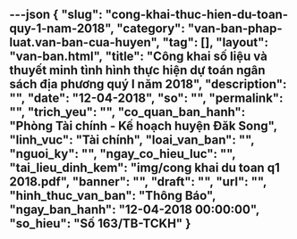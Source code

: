 ---json
{
    "slug": "cong-khai-thuc-hien-du-toan-quy-1-nam-2018",
    "category": "van-ban-phap-luat.van-ban-cua-huyen",
    "tag": [],
    "layout": "van-ban.html",
    "title": "Công khai số liệu và thuyết minh tình hình thực hiện dự toán ngân sách địa phương quý I năm 2018",
    "description": "",
    "date": "12-04-2018",
    "so": "",
    "permalink": "",
    "trich_yeu": "",
    "co_quan_ban_hanh": "Phòng Tài chính - Kế hoạch huyện Đăk Song",
    "linh_vuc": "Tài chính",
    "loai_van_ban": "",
    "nguoi_ky": "",
    "ngay_co_hieu_luc": "",
    "tai_lieu_dinh_kem": "img/cong khai du toan q1 2018.pdf",
    "banner": "",
    "draft": "",
    "url": "",
    "hinh_thuc_van_ban": "Thông Báo",
    "ngay_ban_hanh": "12-04-2018 00:00:00",
    "so_hieu": "Số 163/TB-TCKH"
}
---
